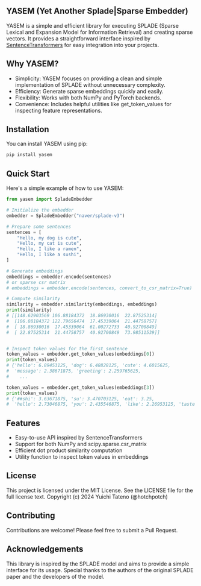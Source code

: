 ## YASEM (Yet Another Splade|Sparse Embedder)

YASEM is a simple and efficient library for executing SPLADE (Sparse Lexical and Expansion Model for Information Retrieval) and creating sparse vectors. It provides a straightforward interface inspired by [SentenceTransformers](https://sbert.net/) for easy integration into your projects.

## Why YASEM?

- Simplicity: YASEM focuses on providing a clean and simple implementation of SPLADE without unnecessary complexity.
- Efficiency: Generate sparse embeddings quickly and easily.
- Flexibility: Works with both NumPy and PyTorch backends.
- Convenience: Includes helpful utilities like get_token_values for inspecting feature representations.

## Installation

You can install YASEM using pip:

```bash
pip install yasem
```

## Quick Start

Here's a simple example of how to use YASEM:

```python
from yasem import SpladeEmbedder

# Initialize the embedder
embedder = SpladeEmbedder("naver/splade-v3")

# Prepare some sentences
sentences = [
    "Hello, my dog is cute",
    "Hello, my cat is cute",
    "Hello, I like a ramen",
    "Hello, I like a sushi",
]

# Generate embeddings
embeddings = embedder.encode(sentences)
# or sparse csr matrix
# embeddings = embedder.encode(sentences, convert_to_csr_matrix=True)

# Compute similarity
similarity = embedder.similarity(embeddings, embeddings)
print(similarity)
# [[148.62903569 106.88184372  18.86930016  22.87525314]
#  [106.88184372 122.79656474  17.45339064  21.44758757]
#  [ 18.86930016  17.45339064  61.00272733  40.92700849]
#  [ 22.87525314  21.44758757  40.92700849  73.98511539]]


# Inspect token values for the first sentence
token_values = embedder.get_token_values(embeddings[0])
print(token_values)
# {'hello': 6.89453125, 'dog': 6.48828125, 'cute': 4.6015625,
#  'message': 2.38671875, 'greeting': 2.259765625,
#    ...

token_values = embedder.get_token_values(embeddings[3])
print(token_values)
# {'##shi': 3.63671875, 'su': 3.470703125, 'eat': 3.25,
#  'hello': 2.73046875, 'you': 2.435546875, 'like': 2.26953125, 'taste': 1.8203125,
```

## Features

- Easy-to-use API inspired by SentenceTransformers
- Support for both NumPy and scipy.sparse.csr_matrix
- Efficient dot product similarity computation
- Utility function to inspect token values in embeddings

## License

This project is licensed under the MIT License. See the LICENSE file for the full license text. Copyright (c) 2024 Yuichi Tateno (@hotchpotch)

## Contributing

Contributions are welcome! Please feel free to submit a Pull Request.

## Acknowledgements

This library is inspired by the SPLADE model and aims to provide a simple interface for its usage. Special thanks to the authors of the original SPLADE paper and the developers of the model.